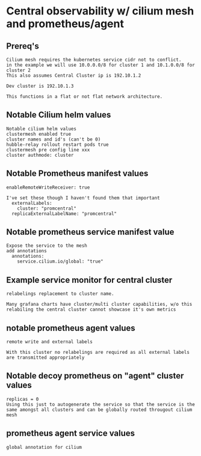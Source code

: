 # Central observability w/ cilium mesh and prometheus/agent

## Prereq's
```
Cilium mesh requires the kubernetes service cidr not to conflict.
in the example we will use 10.0.0.0/8 for cluster 1 and 10.1.0.0/8 for cluster 2
This also assumes Central Cluster ip is 192.10.1.2

Dev cluster is 192.10.1.3

This functions in a flat or not flat network architecture.
```
## Notable Cilium helm values
```
Notable cilium helm values
clustermesh enabled true
cluster names and id's (can't be 0)
hubble-relay rollout restart pods true
clustermesh pre config line xxx
cluster authmode: cluster
```
## Notable Prometheus manifest values
```
enableRemoteWriteReceiver: true

I've set these though I haven't found them that important
  externalLabels:
    cluster: "promcentral"
  replicaExternalLabelName: "promcentral"
```

## Notable prometheus service manifest value
```
Expose the service to the mesh
add annotations
  annotations:
    service.cilium.io/global: "true"
```

## Example service monitor for central cluster
```
relabelings replacement to cluster name.

Many grafana charts have cluster/multi cluster capabilities, w/o this relabiling the central cluster cannot showcase it's own metrics
```

## notable prometheus agent values
```
remote write and external labels

With this cluster no relabelings are required as all external labels are transmitted appropriately
```

## Notable decoy prometheus on "agent" cluster values
```
replicas = 0
Using this just to autogenerate the service so that the service is the same amongst all clusters and can be globally routed througout cilium mesh
```

## prometheus agent service values
```
global annotation for cilium
```
